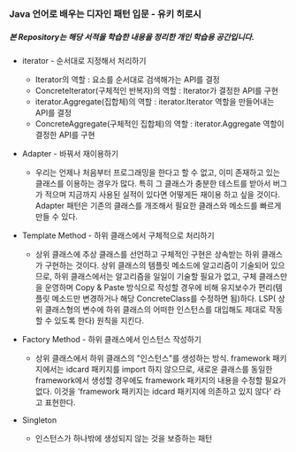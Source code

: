 ### Java 언어로 배우는 디자인 패턴 입문 - 유키 히로시
##### 본 Repository는 해당 서적을 학습한 내용을 정리한 개인 학습용 공간입니다.
* iterator - 순서대로 지정해서 처리하기
  * Iterator의 역할 : 요소를 순서대로 검색해가는 API를 결정
  * ConcreteIterator(구체적인 반복자)의 역할 : Iterator가 결정한 API를 구현
  * iterator.Aggregate(집합체)의 역할 : iterator.Iterator 역할을 만들어내는 API를 결정
  * ConcreteAggregate(구체적인 집합체)의 역할 : iterator.Aggregate 역할이 결정한 API를 구현

* Adapter - 바꿔서 재이용하기
  * 우리는 언제나 처음부터 프로그래밍을 한다고 할 수 없고, 이미 존재하고 있는 클래스를 이용하는 경우가 많다. 특히 그 클래스가 
  충분한 테스트를 받아서 버그가 적으며 지금까지 사용된 실적이 있다면 어떻게든 재이용 하고 싶을 것이다. Adapter 패턴은 기존의 클래스를 
  개조해서 필요한 클래스와 메소드를 빠르게 만들 수 있다.

* Template Method - 하위 클래스에서 구체적으로 처리하기
  * 상위 클래스에 추상 클래스를 선언하고 구체적인 구현은 상속받는 하위 클래스가 구현하는 것이다. 상위 클래스의 템플릿 메소드에 알고리즘이 기술되어 있으므로, 하위 클래스에서는 알고리즘을 일일이 기술할 필요가 없고, 
  구체 클래스만을 운영하며 Copy & Paste 방식으로 작성할 경우에 비해 유지보수가 편리(템플릿 메소드만 변경하거나 해당 ConcreteClass를 수정하면 됨)하다. LSP(
  상위 클래스형의 변수에 하위 클래스의 어떠한 인스턴스를 대입해도 제대로 작동할 수 있도록 한다) 원칙을 지킨다.

* Factory Method - 하위 클래스에서 인스턴스 작성하기
  * 상위 클래스에서 하위 클래스의 "인스턴스"를 생성하는 방식. framework 패키지에서는 idcard 패키지를 import
  하지 않으므로, 새로운 클래스를 동일한 framework에서 생성할 경우에도 framework 패키지의 내용을 수정할 필요가 없다. 
  이것을 'framework 패키지는 idcard 패키지에 의존하고 있지 않다' 라고 표현한다.

* Singleton 
  * 인스턴스가 하나밖에 생성되지 않는 것을 보증하는 패턴

